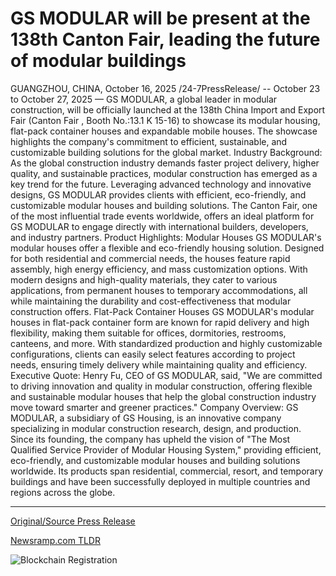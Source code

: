# GS MODULAR will be present at the 138th Canton Fair, leading the future of modular buildings

GUANGZHOU, CHINA, October 16, 2025 /24-7PressRelease/ -- October 23 to October 27, 2025 — GS MODULAR, a global leader in modular construction, will be officially launched at the 138th China Import and Export Fair (Canton Fair , Booth No.:13.1 K 15-16) to showcase its modular housing, flat-pack container houses and expandable mobile houses. The showcase highlights the company's commitment to efficient, sustainable, and customizable building solutions for the global market.  Industry Background: As the global construction industry demands faster project delivery, higher quality, and sustainable practices, modular construction has emerged as a key trend for the future. Leveraging advanced technology and innovative designs, GS MODULAR provides clients with efficient, eco-friendly, and customizable modular houses and building solutions. The Canton Fair, one of the most influential trade events worldwide, offers an ideal platform for GS MODULAR to engage directly with international builders, developers, and industry partners.  Product Highlights: Modular Houses GS MODULAR's modular houses offer a flexible and eco-friendly housing solution. Designed for both residential and commercial needs, the houses feature rapid assembly, high energy efficiency, and mass customization options. With modern designs and high-quality materials, they cater to various applications, from permanent houses to temporary accommodations, all while maintaining the durability and cost-effectiveness that modular construction offers.  Flat-Pack Container Houses GS MODULAR's modular houses in flat-pack container form are known for rapid delivery and high flexibility, making them suitable for offices, dormitories, restrooms, canteens, and more. With standardized production and highly customizable configurations, clients can easily select features according to project needs, ensuring timely delivery while maintaining quality and efficiency.  Executive Quote: Henry Fu, CEO of GS MODULAR, said, "We are committed to driving innovation and quality in modular construction, offering flexible and sustainable modular houses that help the global construction industry move toward smarter and greener practices."  Company Overview: GS MODULAR, a subsidiary of GS Housing, is an innovative company specializing in modular construction research, design, and production. Since its founding, the company has upheld the vision of "The Most Qualified Service Provider of Modular Housing System," providing efficient, eco-friendly, and customizable modular houses and building solutions worldwide. Its products span residential, commercial, resort, and temporary buildings and have been successfully deployed in multiple countries and regions across the globe. 

---

[Original/Source Press Release](https://www.24-7pressrelease.com/press-release/527709/gs-modular-will-be-present-at-the-138th-canton-fair-leading-the-future-of-modular-buildings)
                    

[Newsramp.com TLDR](https://newsramp.com/curated-news/gs-modular-debuts-sustainable-housing-solutions-at-canton-fair-2025/09f0a16fccd28c243459d8f007cab888) 

 

 



![Blockchain Registration](https://cdn.newsramp.app/24-7PressRelease/qrcode/2510/16/kiwi32xO.webp)